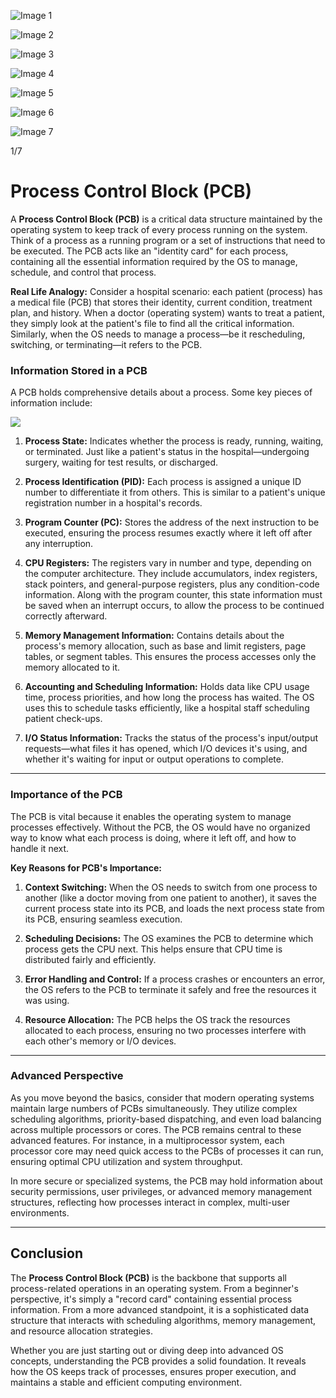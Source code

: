   
![Image 1](https://static.takeuforward.org/premium///OS_P8_Process_Control_Block_1.jpg-fC82Ezd-)

![Image 2](https://static.takeuforward.org/premium///OS_P8_Process_Control_Block_2.jpg-8VuJqxFJ)

![Image 3](https://static.takeuforward.org/premium///OS_P8_Process_Control_Block_3.jpg-NdmDMtKc)

![Image 4](https://static.takeuforward.org/premium///OS_P8_Process_Control_Block_4.jpg-iTFFWPoW)

![Image 5](https://static.takeuforward.org/premium///OS_P8_Process_Control_Block_5.jpg-tc7xrw3D)

![Image 6](https://static.takeuforward.org/premium///OS_P8_Process_Control_Block_6.jpg-TFVE0lBQ)

![Image 7](https://static.takeuforward.org/premium///OS_P8_Process_Control_Block_7.jpg-DBTCnwAc)

1/7

# Process Control Block (PCB)

A **Process Control Block (PCB)** is a critical data structure maintained by the operating system to keep track of every process running on the system. Think of a process as a running program or a set of instructions that need to be executed. The PCB acts like an "identity card" for each process, containing all the essential information required by the OS to manage, schedule, and control that process.  
  
**Real Life Analogy:** Consider a hospital scenario: each patient (process) has a medical file (PCB) that stores their identity, current condition, treatment plan, and history. When a doctor (operating system) wants to treat a patient, they simply look at the patient's file to find all the critical information. Similarly, when the OS needs to manage a process—be it rescheduling, switching, or terminating—it refers to the PCB.  
  

### Information Stored in a PCB

A PCB holds comprehensive details about a process. Some key pieces of information include:  
  
![](https://static.takeuforward.org/premium/Process%20Management/Process%20Control%20Block/Image_1-v1Bo0S_n)  
  

1. **Process State:** Indicates whether the process is ready, running, waiting, or terminated. Just like a patient's status in the hospital—undergoing surgery, waiting for test results, or discharged.
  
2. **Process Identification (PID):** Each process is assigned a unique ID number to differentiate it from others. This is similar to a patient's unique registration number in a hospital's records.
  
3. **Program Counter (PC):** Stores the address of the next instruction to be executed, ensuring the process resumes exactly where it left off after any interruption.
  
4. **CPU Registers:** The registers vary in number and type, depending on the computer architecture. They include accumulators, index registers, stack pointers, and general-purpose registers, plus any condition-code information. Along with the program counter, this state information must be saved when an interrupt occurs, to allow the process to be continued correctly afterward.
  
5. **Memory Management Information:** Contains details about the process's memory allocation, such as base and limit registers, page tables, or segment tables. This ensures the process accesses only the memory allocated to it.
  
6. **Accounting and Scheduling Information:** Holds data like CPU usage time, process priorities, and how long the process has waited. The OS uses this to schedule tasks efficiently, like a hospital staff scheduling patient check-ups.
  
7. **I/O Status Information:** Tracks the status of the process's input/output requests—what files it has opened, which I/O devices it's using, and whether it's waiting for input or output operations to complete.

  

---

### Importance of the PCB

The PCB is vital because it enables the operating system to manage processes effectively. Without the PCB, the OS would have no organized way to know what each process is doing, where it left off, and how to handle it next.  
  
**Key Reasons for PCB's Importance:**  
  

1. **Context Switching:** When the OS needs to switch from one process to another (like a doctor moving from one patient to another), it saves the current process state into its PCB, and loads the next process state from its PCB, ensuring seamless execution.
  
2. **Scheduling Decisions:** The OS examines the PCB to determine which process gets the CPU next. This helps ensure that CPU time is distributed fairly and efficiently.
  
3. **Error Handling and Control:** If a process crashes or encounters an error, the OS refers to the PCB to terminate it safely and free the resources it was using.
  
4. **Resource Allocation:** The PCB helps the OS track the resources allocated to each process, ensuring no two processes interfere with each other's memory or I/O devices.

  

---

### Advanced Perspective

As you move beyond the basics, consider that modern operating systems maintain large numbers of PCBs simultaneously. They utilize complex scheduling algorithms, priority-based dispatching, and even load balancing across multiple processors or cores. The PCB remains central to these advanced features. For instance, in a multiprocessor system, each processor core may need quick access to the PCBs of processes it can run, ensuring optimal CPU utilization and system throughput.  
  
In more secure or specialized systems, the PCB may hold information about security permissions, user privileges, or advanced memory management structures, reflecting how processes interact in complex, multi-user environments.  
  

---

## Conclusion

The **Process Control Block (PCB)** is the backbone that supports all process-related operations in an operating system. From a beginner's perspective, it's simply a "record card" containing essential process information. From a more advanced standpoint, it is a sophisticated data structure that interacts with scheduling algorithms, memory management, and resource allocation strategies.  
  
Whether you are just starting out or diving deep into advanced OS concepts, understanding the PCB provides a solid foundation. It reveals how the OS keeps track of processes, ensures proper execution, and maintains a stable and efficient computing environment.